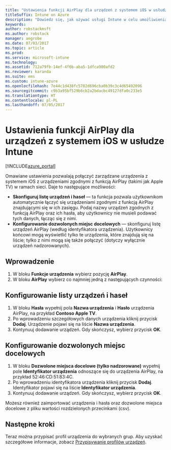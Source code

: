 ```yaml
---
title: "Ustawienia funkcji AirPlay dla urządzeń z systemem iOS w usłudze Intune"
titleSuffix: Intune on Azure
description: "Dowiedz się, jak używać usługi Intune w celu umożliwienia automatycznego łączenia urządzeń z systemem iOS z urządzeniami zgodnymi z funkcją AirPlay."
keywords: 
author: robstackmsft
ms.author: robstack
manager: angrobe
ms.date: 07/03/2017
ms.topic: article
ms.prod: 
ms.service: microsoft-intune
ms.technology: 
ms.assetid: 712a79fb-14ef-4f6b-aba5-1dfca900afd2
ms.reviewer: karanda
ms.suite: ems
ms.custom: intune-azure
ms.openlocfilehash: 7e44c1d438fc5782d696cba0b39c3c4d65492096
ms.sourcegitcommit: c9b3a95bf529b6cb2a2bdacbc49127dfa0c233e5
ms.translationtype: HT
ms.contentlocale: pl-PL
ms.lasthandoff: 07/05/2017
---
```

# <a name="intune-airplay-settings-for-ios-devices"></a>Ustawienia funkcji AirPlay dla urządzeń z systemem iOS w usłudze Intune

[!INCLUDE[azure_portal](./includes/azure_portal.md)]

Omawiane ustawienia pozwalają połączyć zarządzane urządzenia z systemem iOS z urządzeniami zgodnymi z funkcją AirPlay (takimi jak Apple TV) w ramach sieci.
Daje to następujące możliwości:

- **Skonfiguruj listę urządzeń i haseł** — ta funkcja pozwala użytkownikom automatycznie łączyć się urządzeniami zgodnymi z funkcją AirPlay znajdującymi się w ich zasięgu. Podaj nazwy urządzeń zgodnych z funkcją AirPlay oraz ich hasła, aby użytkownicy nie musieli podawać tych danych, łącząc się z nimi.
- **Konfigurowanie dozwolonych miejsc docelowych** — skonfiguruj listę urządzeń AirPlay (według identyfikatora urządzenia). Użytkownicy końcowi mogą wyświetlić tylko te urządzenia, które znajdują się na liście; tylko z nimi mogą się także połączyć (dotyczy wyłącznie urządzeń nadzorowanych).

## <a name="get-started"></a>Wprowadzenie

1. W bloku **Funkcje urządzenia** wybierz pozycję **AirPlay**.
2. W bloku **AirPlay** wybierz co najmniej jedną z następujących czynności:

## <a name="configure-a-device-and-password-list"></a>Konfigurowanie listy urządzeń i haseł

1. W bloku **Hasła** wypełnij pola **Nazwa urządzenia** i **Hasło** urządzenia AirPlay, na przykład **Contoso Apple TV**.
2. Po wprowadzeniu szczegółowych danych urządzenia kliknij przycisk **Dodaj**. Urządzenie pojawi się na liście **Nazwa urządzenia**.
3. Kontynuuj dodawanie urządzeń. Gdy skończysz, wybierz przycisk **OK**.


## <a name="configure-allowed-destinations"></a>Konfigurowanie dozwolonych miejsc docelowych

1. W bloku **Dozwolone miejsca docelowe (tylko nadzorowane)** wypełnij pole **Identyfikator urządzenia** odnoszące się do urządzenia AirPlay, na przykład 52:46:CD:51:83:4C.
2. Po wprowadzeniu identyfikatora urządzenia kliknij przycisk **Dodaj**. Identyfikator pojawi się na liście **Identyfikator urządzenia**.
3. Kontynuuj dodawanie urządzeń. Gdy skończysz, wybierz przycisk **OK**.

Możesz również zaimportować urządzenia i hasła oraz dozwolone miejsca docelowe z pliku wartości rozdzielonych przecinkami (csv).


## <a name="next-steps"></a>Następne kroki

Teraz można przypisać profil urządzenia do wybranych grup. Aby uzyskać szczegółowe informacje, zobacz [Przypisywanie profilów urządzeń](device-profile-assign.md).

